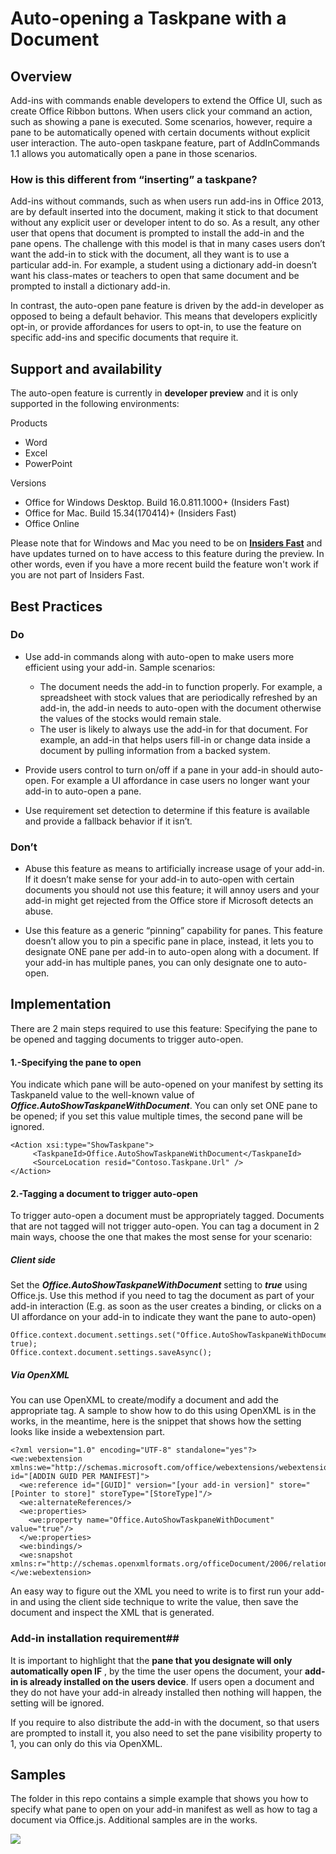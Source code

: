# Auto-opening a Taskpane with a Document

## Overview
Add-ins with commands enable developers to extend the Office UI, such as create Office Ribbon buttons. When users click your command an action, such as showing a pane is executed. Some scenarios, however, require a pane to be automatically opened with certain documents without explicit user interaction. The auto-open taskpane feature, part of AddInCommands 1.1 allows you automatically open a pane in those scenarios. 


### How is this different from “inserting” a taskpane? 
Add-ins without commands, such as when users run add-ins in Office 2013, are by default inserted into the document, making it stick to that document without any explicit user or developer intent to do so. As a result,  any other user that opens that document is prompted to install the add-in and the pane opens.  The challenge with this model is that in many cases users don’t want the add-in to stick with the document, all they want is to use a particular add-in. For example, a student using a dictionary add-in doesn’t want his class-mates or teachers to open that same document and be prompted to install a dictionary add-in.  

In contrast, the auto-open pane feature is driven by the add-in developer as opposed to being a default behavior.  This means that developers explicitly opt-in, or provide affordances for users to opt-in,  to use the feature on specific add-ins and specific documents that require it. 

## Support and availability
The auto-open feature is currently in **developer preview** and it is only supported in the following environments:

Products

- Word
- Excel
- PowerPoint

Versions

- Office for Windows Desktop. Build 16.0.811.1000+ (Insiders Fast)
- Office for Mac. Build 15.34(170414)+   (Insiders Fast)
- Office Online 

Please note that for Windows and Mac you need to be on **[Insiders Fast](https://products.office.com/en-us/office-insider?tab=tab-1)** and have updates turned on to have access to this feature during the preview. In other words, even if you have a more recent build the feature won't work if you are not part of Insiders Fast. 

## Best Practices
### Do


- Use add-in commands along with auto-open to make users more efficient using your add-in. Sample scenarios:
	- The document needs the add-in to function properly. For example, a spreadsheet with stock values that are periodically refreshed by an add-in, the add-in needs to auto-open with the document otherwise the values of the stocks would remain stale. 
	- The user is likely to always use the add-in for that document. For example, an add-in that helps users fill-in or change data inside a document by pulling information from a backed system. 


- Provide users control to turn on/off if a pane in your add-in should auto-open. For example a UI affordance in case users no longer want your add-in to auto-open a pane. 
- Use requirement set detection to determine if this feature is available and provide a fallback behavior if it isn’t.

### Don’t


- Abuse this feature as means to artificially increase usage of your add-in. If it doesn’t make sense for your add-in to auto-open with certain documents you should not use this feature; it will annoy users and your add-in might get rejected from the Office store if Microsoft detects an abuse. 


- Use this feature as a generic “pinning” capability for panes. This feature doesn’t allow you to pin a specific pane in place, instead, it  lets you to designate ONE pane per add-in to auto-open along with a document. If your add-in has multiple panes, you can only designate one to auto-open. 

## Implementation
There are 2 main steps required to use this feature: Specifying the pane to be opened and tagging documents to trigger auto-open.


#### 1.-Specifying the pane to open
You indicate which pane will be auto-opened on your manifest by setting its TaskpaneId value to the well-known value of ***Office.AutoShowTaskpaneWithDocument***. You can only set ONE pane to be opened; if you set this value multiple times, the second pane will be ignored. 
          
    <Action xsi:type="ShowTaskpane">
         <TaskpaneId>Office.AutoShowTaskpaneWithDocument</TaskpaneId>
         <SourceLocation resid="Contoso.Taskpane.Url" />
    </Action>
     

#### 2.-Tagging a document to trigger auto-open
To trigger auto-open a document must be appropriately tagged. Documents that are not tagged will not trigger auto-open. You can tag a document in 2 main ways, choose the one that makes the most sense for your scenario:


##### Client side
Set the ***Office.AutoShowTaskpaneWithDocument*** setting to ***true*** using Office.js. Use this method if you need to tag the document as part of your add-in interaction (E.g. as soon as the user creates a binding, or clicks on a UI affordance on your add-in to indicate they want the pane to auto-open) 

    Office.context.document.settings.set("Office.AutoShowTaskpaneWithDocument", true);
    Office.context.document.settings.saveAsync();

##### Via OpenXML
You can use OpenXML to create/modify a document and add the appropriate tag. A sample to show how to do this using OpenXML is in the works, in the meantime, here is the snippet that shows how the setting looks like inside a webextension part. 

    <?xml version="1.0" encoding="UTF-8" standalone="yes"?>
    <we:webextension xmlns:we="http://schemas.microsoft.com/office/webextensions/webextension/2010/11" id="[ADDIN GUID PER MANIFEST]">
      <we:reference id="[GUID]" version="[your add-in version]" store="[Pointer to store]" storeType="[StoreType]"/>
      <we:alternateReferences/>
      <we:properties>
    	<we:property name="Office.AutoShowTaskpaneWithDocument" value="true"/>
      </we:properties>
      <we:bindings/>
      <we:snapshot xmlns:r="http://schemas.openxmlformats.org/officeDocument/2006/relationships"/>
    </we:webextension>

An easy way to figure out the XML you need to write is to first run your add-in and using the client side technique to write the value, then save the document and inspect the XML that is generated. 

### Add-in installation requirement##
It is important to highlight that the **pane that you designate will only automatically open IF** , by the time the user opens the document, your **add-in is already installed on the users device**.  If users open a document and they do not have your add-in already installed then nothing will happen, the setting will be ignored. 

If you require to also distribute the add-in with the document, so that users are prompted to install it, you also need to set the pane visibility property to 1, you can only do this via OpenXML.

## Samples
The folder in this repo contains a simple example that shows you how to specify what pane to open on your add-in manifest as well as how to tag a document via Office.js. Additional samples are in the works. 

![](http://i.imgur.com/JtHwr47.png)
